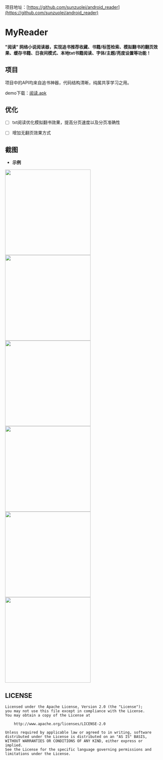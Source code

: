 项目地址：[https://github.com/sunzuolei/android_reader](https://github.com/sunzuolei/android_reader)

# MyReader
#### "阅读" 网络小说阅读器，实现追书推荐收藏、书籍/标签检索、模拟翻书的翻页效果、缓存书籍、日夜间模式、本地txt书籍阅读、字体/主题/亮度设置等功能！


## 项目
项目中的API均来自追书神器，代码结构清晰，纯属共享学习之用。

demo下载：[阅读.apk](https://github.com/sunzuolei/android_reader/raw/master/demo/阅读.apk)
## 优化
* [ ] txt阅读优化模拟翻书效果，提高分页速度以及分页准确性

* [ ] 增加无翻页效果方式


## 截图

- **示例**

<img src="https://github.com/sunzuolei/android_reader/blob/master/screenshot/first.png?raw=true" width="280"/>
<img src="https://github.com/sunzuolei/android_reader/blob/master/screenshot/theme.png?raw=true" width="280"/>
<img src="https://github.com/sunzuolei/android_reader/blob/master/screenshot/bookshelf.png?raw=true" width="280"/>

</br>

<img src="https://github.com/sunzuolei/android_reader/blob/master/screenshot/search.png?raw=true" width="280"/>
<img src="https://github.com/sunzuolei/android_reader/blob/master/screenshot/night_mode.png?raw=true" width="280"/>
<img src="https://github.com/sunzuolei/android_reader/blob/master/screenshot/setting.png?raw=true" width="280"/>


</br>



## LICENSE

```
Licensed under the Apache License, Version 2.0 (the "License");
you may not use this file except in compliance with the License.
You may obtain a copy of the License at

    http://www.apache.org/licenses/LICENSE-2.0

Unless required by applicable law or agreed to in writing, software
distributed under the License is distributed on an "AS IS" BASIS,
WITHOUT WARRANTIES OR CONDITIONS OF ANY KIND, either express or implied.
See the License for the specific language governing permissions and
limitations under the License.
```
